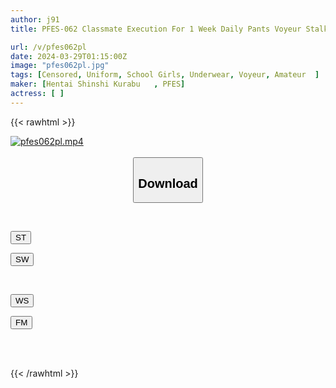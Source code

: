 ```yaml
---
author: j91
title: PFES-062 Classmate Execution For 1 Week Daily Pants Voyeur Stalking Voyeur Sex Aphrodisiac Rape

url: /v/pfes062pl
date: 2024-03-29T01:15:00Z
image: "pfes062pl.jpg"
tags: [Censored, Uniform, School Girls, Underwear, Voyeur, Amateur	]
maker: [Hentai Shinshi Kurabu   , PFES]
actress: [ ]
---
```



{{< rawhtml >}}

<div class="video" data-videoid="a2jQq6lW6Jtx3jA">
    <a href="javascript:;">
        <img src="/v/pfes062pl/pfes062pl.jpg" width="WIDTH" height="HEIGHT" alt="pfes062pl.mp4" loading="lazy">
    </a>
</div>

<script type="text/javascript" src="https://j91.asia/asset/on-demand-st.js"></script>

<br>
  <link rel="stylesheet" href="https://j91.asia/asset/bs5.css">
  
  <center>
  <button class="btn btn-primary" type="button" data-bs-toggle="collapse" data-bs-target=".multi-collapse" aria-expanded="false" aria-controls="multiCollapseExample1 multiCollapseExample2"><h2>Download</h2></button></center>
</p>
<div class="row">
  <div class="col">
    <div class="collapse multi-collapse" id="multiCollapseExample1">
      <div class="card card-body">
	      	      <br>
<div class="buttons">  
<p><a href="https://streamtape.to/v/a2jQq6lW6Jtx3jA" target="_blank"><button class="btn-hover color-3"><i class="fa fa-download"></i> ST</button></a></p>
<p><a href="https://asnwish.com/a20767j6y261" target="_blank"><button class="btn-hover color-2"><i class="fa fa-download"></i> SW</button></a></p></div>
    </div>
  </div>
</div>
  <div class="col">
    <div class="collapse multi-collapse" id="multiCollapseExample2">
      <div class="card card-body">
	      <br>
<div class="buttons">
<p><a href="https://wolfstream.tv/hjxps0fvlhy5"><button class="btn-hover color-9"><i class="fa fa-download"></i> WS</button></a></p>
<p><a href="https://filemoon.sx/d/jmfnaigoz1xu"><button class="btn-hover color-8"><i class="fa fa-download"></i> FM</button></a></p></div>
<br><br>
      </div>
    </div>
  </div>
</div>

{{< /rawhtml >}}